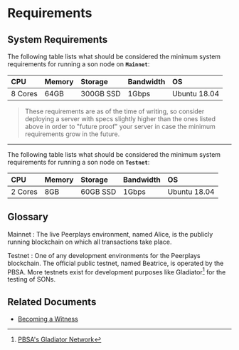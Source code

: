 # Requirements

## System Requirements

The following table lists what should be considered the minimum system requirements for running a son node on **`Mainnet`**:

| CPU | Memory | Storage | Bandwidth | OS |
| :--- | :--- | :--- | :--- | :--- |
| 8 Cores | 64GB | 300GB SSD | 1Gbps | Ubuntu 18.04 |

> These requirements are as of the time of writing, so consider deploying a server with specs slightly higher than the ones listed above in order to "future proof" your server in case the minimum requirements grow in the future.

___

The following table lists what should be considered the minimum system requirements for running a son node on **`Testnet`**:

| CPU | Memory | Storage | Bandwidth | OS |
| :--- | :--- | :--- | :--- | :--- |
| 2 Cores | 8GB | 60GB SSD | 1Gbps | Ubuntu 18.04 |

## Glossary

Mainnet
: The live Peerplays environment, named Alice, is the publicly running blockchain on which all transactions take place.

Testnet
: One of any development environments for the Peerplays blockchain. The official public testnet, named Beatrice, is operated by the PBSA. More testnets exist for development purposes like Gladiator[^gladiator] for the testing of SONs.

## Related Documents

* [Becoming a Witness](../../../witnesses/becoming-a-witness.md)

[^gladiator]: [PBSA's Gladiator Network](../testnet-information/pbsas-gladiator-network.md)
